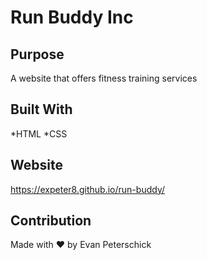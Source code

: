 # Run Buddy Inc

## Purpose
A website that offers fitness training services

## Built With
*HTML
*CSS

## Website
https://expeter8.github.io/run-buddy/

## Contribution
Made with ❤️ by Evan Peterschick
